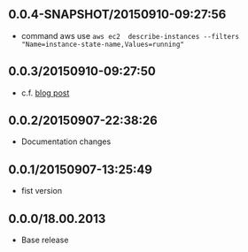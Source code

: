 ## 0.0.4-SNAPSHOT/20150910-09:27:56

* command aws use `aws ec2  describe-instances --filters "Name=instance-state-name,Values=running"`

## 0.0.3/20150910-09:27:50

* c.f. [blog post](https://jarjuk.wordpress.com/2015/09/08/using-openssh-on-aws-platform/#more-273)


## 0.0.2/20150907-22:38:26

* Documentation changes

## 0.0.1/20150907-13:25:49

* fist version


## 0.0.0/18.00.2013

- Base release
